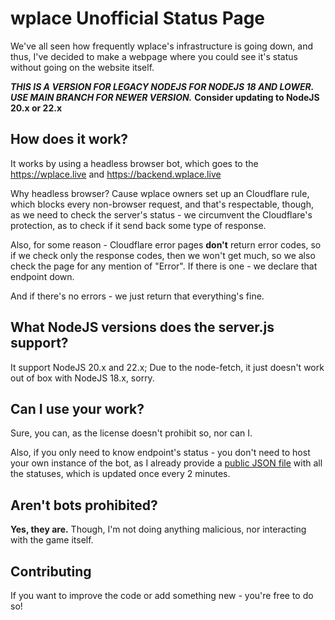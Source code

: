 # wplace Unofficial Status Page

We've all seen how frequently wplace's infrastructure is going down, and thus, I've decided to make a webpage where you could see it's status without going on the website itself.

***THIS IS A VERSION FOR LEGACY NODEJS FOR NODEJS 18 AND LOWER. USE MAIN BRANCH FOR NEWER VERSION.***
**Consider updating to NodeJS 20.x or 22.x**

## How does it work?

It works by using a headless browser bot, which goes to the https://wplace.live and https://backend.wplace.live

Why headless browser? Cause wplace owners set up an Cloudflare rule, which blocks every non-browser request, and that's respectable, though, as we need to check the server's status - we circumvent the Cloudflare's protection, as to check if it send back some type of response.

Also, for some reason - Cloudflare error pages **don't** return error codes, so if we check only the response codes, then we won't get much, so we also check the page for any mention of "Error". If there is one - we declare that endpoint down.

And if there's no errors - we just return that everything's fine.

## What NodeJS versions does the server.js support?

It support NodeJS 20.x and 22.x; Due to the node-fetch, it just doesn't work out of box with NodeJS 18.x, sorry.

## Can I use your work?

Sure, you can, as the license doesn't prohibit so, nor can I.

Also, if you only need to know endpoint's status - you don't need to host your own instance of the bot, as I already provide a [public JSON file](https://alexvolkov.envs.net/wplace/status.json) with all the statuses, which is updated once every 2 minutes.

## Aren't bots prohibited?

**Yes, they are.** Though, I'm not doing anything malicious, nor interacting with the game itself.

## Contributing

If you want to improve the code or add something new - you're free to do so!
